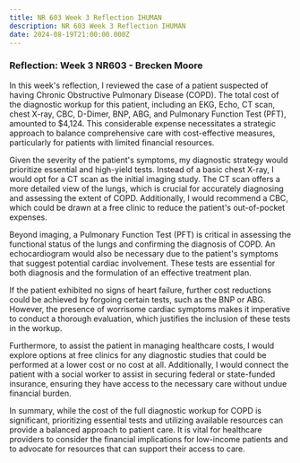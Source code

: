 ```yaml
---
title: NR 603 Week 3 Reflection IHUMAN
description: NR 603 Week 3 Reflection IHUMAN
date: 2024-08-19T21:00:00.000Z
---
```


### Reflection: Week 3 NR603 - Brecken Moore

In this week's reflection, I reviewed the case of a patient suspected of having Chronic Obstructive Pulmonary Disease (COPD). The total cost of the diagnostic workup for this patient, including an EKG, Echo, CT scan, chest X-ray, CBC, D-Dimer, BNP, ABG, and Pulmonary Function Test (PFT), amounted to $4,124. This considerable expense necessitates a strategic approach to balance comprehensive care with cost-effective measures, particularly for patients with limited financial resources.

Given the severity of the patient's symptoms, my diagnostic strategy would prioritize essential and high-yield tests. Instead of a basic chest X-ray, I would opt for a CT scan as the initial imaging study. The CT scan offers a more detailed view of the lungs, which is crucial for accurately diagnosing and assessing the extent of COPD. Additionally, I would recommend a CBC, which could be drawn at a free clinic to reduce the patient's out-of-pocket expenses.

Beyond imaging, a Pulmonary Function Test (PFT) is critical in assessing the functional status of the lungs and confirming the diagnosis of COPD. An echocardiogram would also be necessary due to the patient's symptoms that suggest potential cardiac involvement. These tests are essential for both diagnosis and the formulation of an effective treatment plan.

If the patient exhibited no signs of heart failure, further cost reductions could be achieved by forgoing certain tests, such as the BNP or ABG. However, the presence of worrisome cardiac symptoms makes it imperative to conduct a thorough evaluation, which justifies the inclusion of these tests in the workup.

Furthermore, to assist the patient in managing healthcare costs, I would explore options at free clinics for any diagnostic studies that could be performed at a lower cost or no cost at all. Additionally, I would connect the patient with a social worker to assist in securing federal or state-funded insurance, ensuring they have access to the necessary care without undue financial burden.

In summary, while the cost of the full diagnostic workup for COPD is significant, prioritizing essential tests and utilizing available resources can provide a balanced approach to patient care. It is vital for healthcare providers to consider the financial implications for low-income patients and to advocate for resources that can support their access to care.
